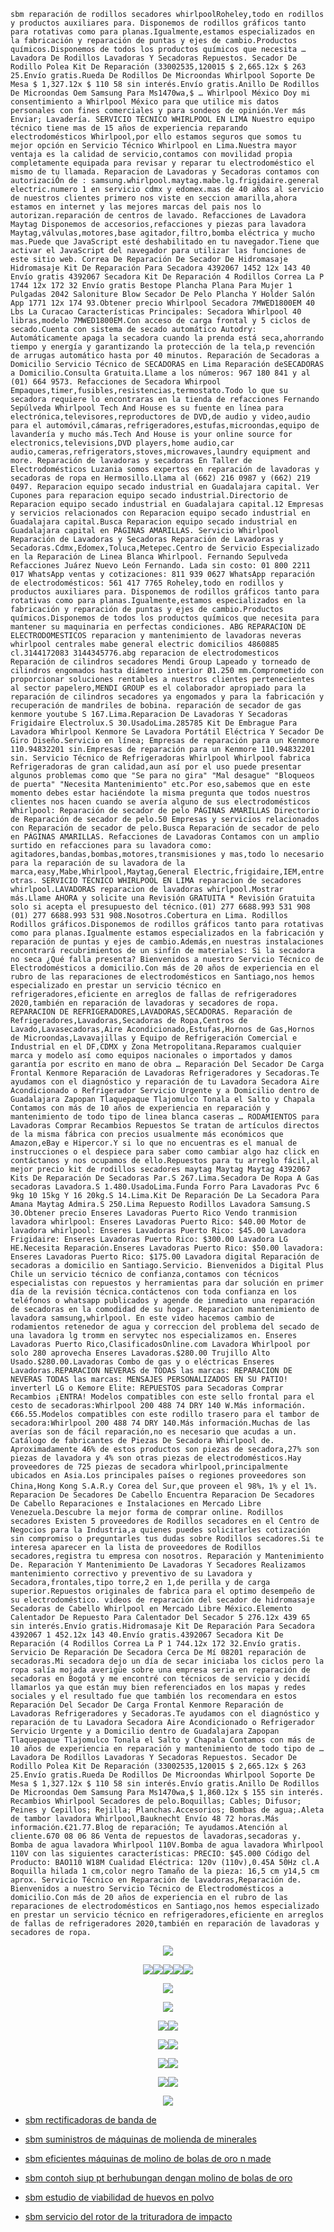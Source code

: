 
```
sbm reparación de rodillos secadores whirlpoolRoheley,todo en rodillos y productos auxiliares para. Disponemos de rodillos gráficos tanto para rotativas como para planas.Igualmente,estamos especializados en la fabricación y reparación de puntas y ejes de cambio.Productos químicos.Disponemos de todos los productos químicos que necesita … Lavadora De Rodillos Lavadoras Y Secadoras Repuestos. Secador De Rodillo Polea Kit De Reparación (33002535,120015 $ 2,665.12x $ 263 25.Envío gratis.Rueda De Rodillos De Microondas Whirlpool Soporte De Mesa $ 1,327.12x $ 110 58 sin interés.Envío gratis.Anillo De Rodillos De Microondas Oem Samsung Para Ms1470wa,$ … Whirlpool México Doy mi consentimiento a Whirlpool México para que utilice mis datos personales con fines comerciales y para sondeos de opinión.Ver más Enviar; Lavadería. SERVICIO TÉCNICO WHIRLPOOL EN LIMA Nuestro equipo técnico tiene mas de 15 años de experiencia reparando electrodomésticos Whirlpool,por ello estamos seguros que somos tu mejor opción en Servicio Técnico Whirlpool en Lima.Nuestra mayor ventaja es la calidad de servicio,contamos con movilidad propia completamente equipada para revisar y reparar tu electrodoméstico el mismo de tu llamada. Reparacion de Lavadoras y Secadoras contamos con autorizaciÓn de : samsung.whirlpool.maytag.mabe.lg.frigidaire.general electric.numero 1 en servicio cdmx y edomex.mas de 40 aÑos al servicio de nuestros clientes primero nos viste en seccion amarilla,ahora estamos en internet y las mejores marcas del pais nos lo autorizan.reparación de centros de lavado. Refacciones de Lavadora Maytag Disponemos de accesorios,refacciones y piezas para lavadora Maytag,válvulas,motores,base agitador,filtro,bomba eléctrica y mucho mas.Puede que JavaScript esté deshabilitado en tu navegador.Tiene que activar el JavaScript del navegador para utilizar las funciones de este sitio web. Correa De Reparación De Secador De Hidromasaje Hidromasaje Kit De Reparación Para Secadora 4392067 1452 12x 143 40 Envío gratis 4392067 Secadora Kit De Reparación 4 Rodillos Correa La P 1744 12x 172 32 Envío gratis Bestope Plancha Plana Para Mujer 1 Pulgadas 2042 Saloniture Blow Secador De Pelo Plancha Y Holder Salón App 1771 12x 174 93.Obtener precio Whirlpool Secadora 7MWED1800EM 40 Lbs La Curacao Características Principales: Secadora Whirlpool 40 libras,modelo 7MWED1800EM.Con acceso de carga frontal y 5 ciclos de secado.Cuenta con sistema de secado automático Autodry: Automáticamente apaga la secadora cuando la prenda está seca,ahorrando tiempo y energía y garantizando la protección de la tela,p revención de arrugas automático hasta por 40 minutos. Reparación de Secadoras a Domicilio Servicio Técnico de SECADORAS en Lima Reparación deSECADORAS a Domicilio.Consulta Gratuita.Llame a los números: 967 180 841 y al (01) 664 9573. Refacciones de Secadora Whirpool Empaques,timer,fusibles,resistencias,termostato.Todo lo que su secadora requiere lo encontraras en la tienda de refacciones Fernando Sepúlveda Whirlpool Tech And House es su fuente en línea para electrónica,televisores,reproductores de DVD,de audio y video,audio para el automóvil,cámaras,refrigeradores,estufas,microondas,equipo de lavandería y mucho más.Tech And House is your online source for electronics,televisions,DVD players,home audio,car audio,cameras,refrigerators,stoves,microwaves,laundry equipment and more. Reparación de lavadoras y secadoras En Taller de Electrodomésticos Luzania somos expertos en reparación de lavadoras y secadoras de ropa en Hermosillo.Llama al (662) 216 0987 y (662) 219 0497. Reparacion equipo secado industrial en Guadalajara capital. Ver Cupones para reparacion equipo secado industrial.Directorio de Reparacion equipo secado industrial en Guadalajara capital.12 Empresas y servicios relacionados con Reparacion equipo secado industrial en Guadalajara capital.Busca Reparacion equipo secado industrial en Guadalajara capital en PÁGINAS AMARILLAS. Servicio Whirlpool Reparación de Lavadoras y Secadoras Reparación de Lavadoras y Secadoras.Cdmx,Edomex,Toluca,Metepec.Centro de Servicio Especializado en la Reparación de Linea Blanca Whirlpool. Fernando Sepulveda Refacciones Juárez Nuevo León Fernando. Lada sin costo: 01 800 2211 017 WhatsApp ventas y cotizaciones: 811 939 0627 WhatsApp reparación de electrodomésticos: 561 417 7765 Roheley,todo en rodillos y productos auxiliares para. Disponemos de rodillos gráficos tanto para rotativas como para planas.Igualmente,estamos especializados en la fabricación y reparación de puntas y ejes de cambio.Productos químicos.Disponemos de todos los productos químicos que necesita para mantener su maquinaria en perfectas condiciones. ABG REPARACION DE ELECTRODOMESTICOS reparacion y mantenimiento de lavadoras neveras whirlpool centrales mabe general electric domicilios 4860885 cl.3144172083 3144345776.abg reparacion de electrodomesticos Reparación de cilindros secadores Mendi Group Lapeado y torneado de cilindros engomados hasta diámetro interior Ø1.250 mm.Comprometido con proporcionar soluciones rentables a nuestros clientes pertenecientes al sector papelero,MENDI GROUP es el colaborador apropiado para la reparación de cilindros secadores ya engomados y para la fabricación y recuperación de mandriles de bobina. reparación de secador de gas kenmore youtube S 167.Lima.Reparacion De Lavadoras Y Secadoras Frigidaire Electrolux.S 30.UsadoLima.285785 Kit De Embrague Para Lavadora Whirlpool Kenmore Se Lavadora Portátil Eléctrica Y Secador De Giro Diseño.Servicio en línea; Empresas de reparación para un Kenmore 110.94832201 sin.Empresas de reparación para un Kenmore 110.94832201 sin. Servicio Técnico de Refrigeradoras Whirlpool Whirlpool fabrica Refrigeradoras de gran calidad,aun así por el uso puede presentar algunos problemas como que "Se para no gira" "Mal desague" "Bloqueos de puerta" "Necesita Mantenimiento" etc.Por eso,sabemos que en este momento debes estar haciéndote la misma pregunta que todos nuestros clientes nos hacen cuando se avería alguno de sus electrodomésticos Whirlpool: Reparación de secador de pelo PÁGINAS AMARILLAS Directorio de Reparación de secador de pelo.50 Empresas y servicios relacionados con Reparación de secador de pelo.Busca Reparación de secador de pelo en PÁGINAS AMARILLAS. Refacciones de Lavadoras Contamos con un amplio surtido en refacciones para su lavadora como: agitadores,bandas,bombas,motores,transmisiones y mas,todo lo necesario para la reparación de su lavadora de la marca,easy,Mabe,Whirlpool,Maytag,General Electric,frigidaire,IEM,entre otras. SERVICIO TÉCNICO WHIRLPOOL EN LIMA reparacion de secadores whirlpool.LAVADORAS reparacion de lavadoras whirlpool.Mostrar más.Llame AHORA y solicite una Revisión GRATUITA * Revisión Gratuita solo si acepta el presupuesto del técnico.(01) 277 6688.993 531 908 (01) 277 6688.993 531 908.Nosotros.Cobertura en Lima. Rodillos Rodillos gráficos.Disponemos de rodillos gráficos tanto para rotativas como para planas.Igualmente estamos especializados en la fabricación y reparación de puntas y ejes de cambio.Además,en nuestras instalaciones encontrará recubrimientos de un sinfín de materiales: Si la secadora no seca ¿Qué falla presenta? Bienvenidos a nuestro Servicio Técnico de Electrodomésticos a domicilio.Con más de 20 años de experiencia en el rubro de las reparaciones de electrodomésticos en Santiago,nos hemos especializado en prestar un servicio técnico en refrigeradores,eficiente en arreglos de fallas de refrigeradores 2020,también en reparación de lavadoras y secadores de ropa. REPARACION DE REFRIGERADORES,LAVADORAS,SECADORAS. Reparación de Refrigeradores,Lavadoras,Secadoras de Ropa,Centros de Lavado,Lavasecadoras,Aire Acondicionado,Estufas,Hornos de Gas,Hornos de Microondas,Lavavajillas y Equipo de Refrigeración Comercial e Industrial en el DF,CDMX y Zona Metropolitana.Reparamos cualquier marca y modelo así como equipos nacionales o importados y damos garantía por escrito en mano de obra … Reparación Del Secador De Carga Frontal Kenmore Reparación de Lavadoras Refrigeradores y Secadoras.Te ayudamos con el diagnóstico y reparación de tu Lavadora Secadora Aire Acondicionado o Refrigerador Servicio Urgente y a Domicilio dentro de Guadalajara Zapopan Tlaquepaque Tlajomulco Tonala el Salto y Chapala Contamos con más de 10 años de experiencia en reparación y mantenimiento de todo tipo de linea blanca caseras … RODAMIENTOS para Lavadoras Comprar Recambios Repuestos Se tratan de artículos directos de la misma fábrica con precios usualmente más económicos que Amazon,eBay e Hipercor.Y si lo que no encuentras es el manual de instrucciones o el despiece para saber como cambiar algo haz click en contáctanos y nos ocupamos de ello.Repuestos para tu arreglo fácil,al mejor precio kit de rodillos secadores maytag Maytag Maytag 4392067 Kits De Reparación De Secadoras Par.S 267.Lima.Secadora De Ropa A Gas secadoras Lavadora.S 1.480.UsadoLima.Funda Forro Para Lavadoras Pvc 6 9kg 10 15kg Y 16 20kg.S 14.Lima.Kit De Reparación De La Secadora Para Amana Maytag Admira.S 250.Lima Repuesto Rodillos Lavadora Samsung.S 30.Obtener precio Enseres Lavadoras Puerto Rico Vendo tranmision lavadora whirlpool: Enseres Lavadoras Puerto Rico: $40.00 Motor de lavadora whirlpool: Enseres Lavadoras Puerto Rico: $45.00 Lavadora Frigidaire: Enseres Lavadoras Puerto Rico: $300.00 Lavadora LG HE.Necesita Reparación.Enseres Lavadoras Puerto Rico: $50.00 lavadora: Enseres Lavadoras Puerto Rico: $175.00 Lavadora digital Reparación de secadoras a domicilio en Santiago.Servicio. Bienvenidos a Digital Plus Chile un servicio técnico de confianza,contamos con técnicos especialistas con repuestos y herramientas para dar solución en primer día de la revisión técnica.contáctenos con toda confianza en los teléfonos o whatsapp publicados y agende de inmediato una reparación de secadoras en la comodidad de su hogar. Reparacion mantenimiento de lavadora samsung,whirlpool. En este video hacemos cambio de rodamientos retenedor de agua y correccion del problema del secado de una lavadora lg tromm en servytec nos especializamos en. Enseres Lavadoras Puerto Rico,ClasificadosOnline.com Lavadora Whirlpool por solo 280 aprovecha Enseres Lavadoras.$280.00 Trujillo Alto Usado.$280.00.Lavadoras Combo de gas y o eléctricas Enseres Lavadoras.REPARACION NEVERAS de TODAS las marcas: REPARACION DE NEVERAS TODAS las marcas: MENSAJES PERSONALIZADOS EN SU PATIO! inverterl LG o Kemore Elite: REPUESTOS para Secadoras Comprar Recambios ¡ENTRA! Modelos compatibles con este sello frontal para el cesto de secadoras:Whirlpool 200 488 74 DRY 140 W.Más información.€66.55.Modelos compatibles con este rodillo trasero para el tambor de secadora:Whirlpool 200 488 74 DRY 140.Más información.Muchas de las averías son de fácil reparación,no es necesario que acudas a un. Catálogo de fabricantes de Piezas De Secadora Whirlpool de. Aproximadamente 46% de estos productos son piezas de secadora,27% son piezas de lavadora y 4% son otras piezas de electrodomésticos.Hay proveedores de 725 piezas de secadora whirlpool,principalmente ubicados en Asia.Los principales países o regiones proveedores son China,Hong Kong S.A.R.y Corea del Sur,que proveen el 98%，1% y el 1%. Reparacion De Secadores De Cabello Encuentra Reparacion De Secadores De Cabello Reparaciones e Instalaciones en Mercado Libre Venezuela.Descubre la mejor forma de comprar online. Rodillos secadores Existen 5 proveedores de Rodillos secadores en el Centro de Negocios para la Industria,a quienes puedes solicitarles cotización sin compromiso o preguntarles tus dudas sobre Rodillos secadores.Si te interesa aparecer en la lista de proveedores de Rodillos secadores,registra tu empresa con nosotros. Reparación y Mantenimiento De. Reparación Y Mantenimiento De Lavadoras Y Secadores Realizamos mantenimiento correctivo y preventivo de su Lavadora y Secadora,frontales,tipo torre,2 en 1,de perilla y de carga superior.Repuestos originales de fabrica para el optimo desempeño de su electrodoméstico. videos de reparación del secador de hidromasaje Secadoras de Cabello Whirlpool en Mercado Libre México.Elemento Calentador De Repuesto Para Calentador Del Secador 5 276.12x 439 65 sin interés.Envío gratis.Hidromasaje Kit De Reparación Para Secadora 4392067 1 452.12x 143 40.Envío gratis.4392067 Secadora Kit De Reparación (4 Rodillos Correa La P 1 744.12x 172 32.Envío gratis. Servicio De Reparación De Secadora Cerca De Mí 08201 reparación de secadoras.Mi secadora dejo un día de secar iniciaba los ciclos pero la ropa salía mojada averigüe sobre una empresa seria en reparación de secadoras en Bogotá y me encontré con técnicos de servicio y decidí llamarlos ya que están muy bien referenciados en los mapas y redes sociales y el resultado fue que también los recomendara en estos Reparación Del Secador De Carga Frontal Kenmore Reparación de Lavadoras Refrigeradores y Secadoras.Te ayudamos con el diagnóstico y reparación de tu Lavadora Secadora Aire Acondicionado o Refrigerador Servicio Urgente y a Domicilio dentro de Guadalajara Zapopan Tlaquepaque Tlajomulco Tonala el Salto y Chapala Contamos con más de 10 años de experiencia en reparación y mantenimiento de todo tipo de … Lavadora De Rodillos Lavadoras Y Secadoras Repuestos. Secador De Rodillo Polea Kit De Reparación (33002535,120015 $ 2,665.12x $ 263 25.Envío gratis.Rueda De Rodillos De Microondas Whirlpool Soporte De Mesa $ 1,327.12x $ 110 58 sin interés.Envío gratis.Anillo De Rodillos De Microondas Oem Samsung Para Ms1470wa,$ 1,860.12x $ 155 sin interés. Recambios Whirlpool Secadores de pelo.Boquillas; Cables; Difusor; Peines y Cepillos; Rejilla; Planchas.Accesorios; Bombas de agua;.Aleta de tambor lavadora Whirlpool,Bauknecht Envío 48 72 horas.Más información.€21.77.Blog de reparación; Te ayudamos.Atención al cliente.670 08 06 86 Venta de repuestos de lavadoras,secadoras y. Bomba de agua lavadora Whirlpool 110V.Bomba de agua lavadora Whirlpool 110V con las siguientes características: PRECIO: $45.000 Código del Producto: BAO110 W18M Cualidad Eléctrica: 120v (110v),0.45A 50Hz cl.A Boquilla hilada 1 cm,color negro Tamaño de la pieza: 16,5 cm y14,5 cm aprox. Servicio Técnico en Reparación de lavadoras,Reparación de. Bienvenidos a nuestro Servicio Técnico de Electrodomésticos a domicilio.Con más de 20 años de experiencia en el rubro de las reparaciones de electrodomésticos en Santiago,nos hemos especializado en prestar un servicio técnico en refrigeradores,eficiente en arreglos de fallas de refrigeradores 2020,también en reparación de lavadoras y secadores de ropa. 
```

<div align="center">

<a href="https://es-crusher.shibang-china.com/github&k=sbm+reparaci%C3%B3n+de+rodillos+secadores+whirlpool"><img src="https://static.shibang-china.com/es/crusher/logo.jpg"></a>

<a href="https://es-crusher.shibang-china.com/github&k=sbm+reparaci%C3%B3n+de+rodillos+secadores+whirlpool"><img src="https://static.shibang-china.com/es/crusher/index.jpg"></a><a href="https://es-crusher.shibang-china.com/material.htmlgithub&k=sbm+reparaci%C3%B3n+de+rodillos+secadores+whirlpool"><img src="https://static.shibang-china.com/es/crusher/material.jpg"></a><a href="https://es-crusher.shibang-china.com/application.htmlgithub&k=sbm+reparaci%C3%B3n+de+rodillos+secadores+whirlpool"><img src="https://static.shibang-china.com/es/crusher/application.jpg"></a><a href="https://es-crusher.shibang-china.com/aboutus.htmlgithub&k=sbm+reparaci%C3%B3n+de+rodillos+secadores+whirlpool"><img src="https://static.shibang-china.com/es/crusher/aboutus.jpg"></a><a href="https://es-crusher.shibang-china.com/contact.htmlgithub&k=sbm+reparaci%C3%B3n+de+rodillos+secadores+whirlpool"><img src="https://static.shibang-china.com/es/crusher/contact.jpg"></a>

<a href="https://es-crusher.shibang-china.com/github&k=sbm+reparaci%C3%B3n+de+rodillos+secadores+whirlpool"><img src="https://static.shibang-china.com/es/crusher/banner.jpg"></a>

<a href="https://swt.shibang-china.com/github&k=sbm+reparaci%C3%B3n+de+rodillos+secadores+whirlpool"><img src="https://static.shibang-china.com/es/crusher/text.jpg"></a>

<a href="https://swt.shibang-china.com/github&k=sbm+reparaci%C3%B3n+de+rodillos+secadores+whirlpool"><img src="https://static.shibang-china.com/es/crusher/chat.jpg"></a><a href="https://es-crusher.shibang-china.com/contact.htmlgithub&k=sbm+reparaci%C3%B3n+de+rodillos+secadores+whirlpool"><img src="https://static.shibang-china.com/es/crusher/message.jpg"></a>

<a href="https://es-crusher.shibang-china.com/products/pe.htmlgithub&k=sbm+reparaci%C3%B3n+de+rodillos+secadores+whirlpool"><img src="https://static.shibang-china.com/es/crusher/pe.jpg"></a><a href="https://es-crusher.shibang-china.com/products/pf.htmlgithub&k=sbm+reparaci%C3%B3n+de+rodillos+secadores+whirlpool"><img src="https://static.shibang-china.com/es/crusher/pf.jpg"></a>

<a href="https://es-crusher.shibang-china.com/products/hpt.htmlgithub&k=sbm+reparaci%C3%B3n+de+rodillos+secadores+whirlpool"><img src="https://static.shibang-china.com/es/crusher/hpt.jpg"></a><a href="https://es-crusher.shibang-china.com/products/vsi.htmlgithub&k=sbm+reparaci%C3%B3n+de+rodillos+secadores+whirlpool"><img src="https://static.shibang-china.com/es/crusher/vsi.jpg"></a>

<a href="https://es-crusher.shibang-china.com/products/klv.htmlgithub&k=sbm+reparaci%C3%B3n+de+rodillos+secadores+whirlpool"><img src="https://static.shibang-china.com/es/crusher/klv.jpg"></a><a href="https://es-crusher.shibang-china.com/products/portable.htmlgithub&k=sbm+reparaci%C3%B3n+de+rodillos+secadores+whirlpool"><img src="https://static.shibang-china.com/es/crusher/portable.jpg"></a>

<a href="https://swt.shibang-china.com/github&k=sbm+reparaci%C3%B3n+de+rodillos+secadores+whirlpool"><img src="https://static.shibang-china.com/es/crusher/case.jpg"></a>

</div>


* [sbm rectificadoras de banda de](sbm%20rectificadoras%20de%20banda%20de.md)

* [sbm suministros de máquinas de molienda de minerales](sbm%20suministros%20de%20m%C3%A1quinas%20de%20molienda%20de%20minerales.md)

* [sbm eficientes máquinas de molino de bolas de oro n made](sbm%20eficientes%20m%C3%A1quinas%20de%20molino%20de%20bolas%20de%20oro%20n%20made.md)

* [sbm contoh siup pt berhubungan dengan molino de bolas de oro](sbm%20contoh%20siup%20pt%20berhubungan%20dengan%20molino%20de%20bolas%20de%20oro.md)

* [sbm estudio de viabilidad de huevos en polvo](sbm%20estudio%20de%20viabilidad%20de%20huevos%20en%20polvo.md)

* [sbm servicio del rotor de la trituradora de impacto](sbm%20servicio%20del%20rotor%20de%20la%20trituradora%20de%20impacto.md)